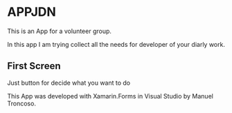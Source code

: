 # APPJDN
This is an App for a volunteer group.

In this app I am trying collect all the needs for developer of your diarly work.

## First Screen
Just button for decide what you want to do 


This App was developed  with Xamarin.Forms in Visual Studio by Manuel Troncoso.
